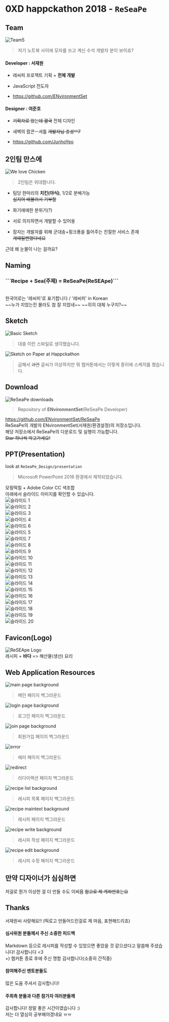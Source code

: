 # 0XD happckathon 2018 - ```ReSeaPe```

## Team
![Team5](images/team5.jpg)</br>
> 저기 노트북 사이에 모자를 쓰고 계신 수석 개발자 분이 보이죠?

#### Developer : 서재원</br>

- 레씨피 프로젝트 기획 + <strong>전체 개발</strong></br>

- JavaScript 전도자

- https://github.com/ENvironmentSet

#### Designer : 여준호</br>

- ~~기획자로 왔는데 결국~~ 전체 디자인</br>

- 새벽의 팝콘ㅡ셔틀 ~~개발자님 충성^^7~~</br>

- https://github.com/JunhoYeo

## 2인팀 만스에
![We love Chicken](images/chickenPower.jpg)</br>
> 2인팀은 위대합니다.

- 팀당 한마리의 <strong>치킨(야식)</strong>, 1/2로 분배가능</br>
~~심지어 배불러서 기부함~~

- 화기애애한 분위기(?)

- 서로 의지하면서 개발할 수 있어용

- 잠자는 개발자를 위해 군대송+핑크퐁을 틀어주는 친절한 서비스 존재</br>
~~개때릴뻔했다네요~~

근데 왜 눈물이 나는 걸까요?

## Naming
<h3>```Recipe + Sea(주제) = ReSeaPe(ReSEApe)```</h3></br>
한국어로는 '레씨피'로 표기합니다 / '레씨피' in Korean</br>
~~누가 지었는진 몰라도 참 잘 지었네~~ ~~히히 대체 누구지?~~

## Sketch
![Basic Sketch](images/sketch.png)</br>
> 대충 이런 스톼일로 생각했습니다.</br>

![Sketch on Paper at Happckathon](images/sketchNote.jpg)</br>
> 급해서 ~~과연~~ 글씨가 이상하지만 뭐 햅커톤에서는 이렇게 종이에 스케치를 했습니다.

## Download
![ReSeaPe downloads](images/ReSeaPe_downloads.PNG)</br>
> Repository of <strong>ENvironmentSet</strong>(ReSeaPe Developer)</br>

https://github.com/ENvironmentSet/ReSeaPe</br>
ReSeaPe의 개발자 ENvironmentSet(서재원/환경설정)의 저장소입니다.</br>
해당 저장소에서 ReSeaPe의 다운로드 및 실행이 가능합니다.</br>
~~Star 하나씩 박고가세요!~~

## PPT(Presentation)
look at ```ReSeaPe_Design/presentation```</br>
> Microsoft PowerPoint 2016 환경에서 제작되었습니다.

모핑떡칠 + Adobe Color CC 색조합</br>
아래에서 슬라이드 이미지를 확인할 수 있습니다.</br>
![슬라이드 1](presentation/images/슬라이드1.JPG)</br>
![슬라이드 2](presentation/images/슬라이드2.JPG)</br>
![슬라이드 3](presentation/images/슬라이드3.JPG)</br>
![슬라이드 4](presentation/images/슬라이드4.JPG)</br>
![슬라이드 6](presentation/images/슬라이드6.JPG)</br>
![슬라이드 5](presentation/images/슬라이드5.JPG)</br>
![슬라이드 7](presentation/images/슬라이드7.JPG)</br>
![슬라이드 8](presentation/images/슬라이드8.JPG)</br>
![슬라이드 9](presentation/images/슬라이드9.JPG)</br>
![슬라이드 10](presentation/images/슬라이드10.JPG)</br>
![슬라이드 11](presentation/images/슬라이드11.JPG)</br>
![슬라이드 12](presentation/images/슬라이드12.JPG)</br>
![슬라이드 13](presentation/images/슬라이드13.JPG)</br>
![슬라이드 14](presentation/images/슬라이드14.JPG)</br>
![슬라이드 15](presentation/images/슬라이드15.JPG)</br>
![슬라이드 16](presentation/images/슬라이드16.JPG)</br>
![슬라이드 17](presentation/images/슬라이드17.JPG)</br>
![슬라이드 18](presentation/images/슬라이드18.JPG)</br>
![슬라이드 19](presentation/images/슬라이드19.JPG)</br>
![슬라이드 20](presentation/images/슬라이드20.JPG)</br>

## Favicon(Logo)
![ReSEApe Logo](images/logo.ico)</br>
레시피 + <strong>바다</strong> => 해산물(생선) 요리

## Web Application Resources
![main page background](rss/background_default.jpg)</br>
> 메인 페이지 백그라운드

![login page background](rss/background_login.jpg)</br>
> 로그인 페이지 백그라운드

![join page background](rss/background_join.jpg)</br>
> 회원가입 페이지 백그라운드

![error](rss/error.jpg)</br>
> 에러 페이지 백그라운드

![redirect](rss/redirect.jpg)</br>
> 리다이렉션 페이지 백그라운드

![recipe list background](rss/background_board_list.jpg)</br>
> 레시피 목록 페이지 백그라운드

![recipe maintext background](rss/background_board_mainrecipe.jpg)</br>
> 레시피 페이지 백그라운드

![recipe write background](rss/background_board_write.jpg)</br>
> 레시피 작성 페이지 백그라운드

![recipe edit background](rss/background_board_edit.jpg)</br>
> 레시피 수정 페이지 백그라운드

## 만약 디자이너가 심심하면
저걸로 뭔가 이상한 걸 더 만들 수도 이써욤 ~~참고로 제 계좌번호는요~~

## Thanks
서재원씨 사랑해요!! (떡로고 만들어드린걸로 제 마음, 표현해드리죠)

#### 심사위원 분들께서 주신 소중한 피드백
Markdown 등으로 레시피를 작성할 수 있었으면 좋았을 것 같으셨다고 말씀해 주셨습니다! 감사합니다 <3</br>
+) 햅커톤 종료 후에 주신 명함 감사합니다(소중히 간직중)

#### 참여해주신 멘토분들도
많은 도움 주셔서 감사합니다!

#### 주최측 분들과 다른 참가자 여러분들께
감사합니다! 정말 좋은 시간이였습니다 :)</br>
저는 더 열심히 공부해야겠네요 ㅠㅠ
